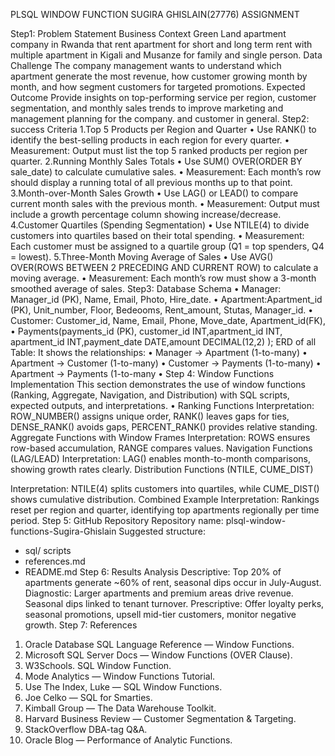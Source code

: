 PLSQL WINDOW FUNCTION  SUGIRA GHISLAIN(27776)
ASSIGNMENT


Step1: Problem Statement
Business Context
Green Land apartment company in Rwanda that rent apartment for short and long term rent with multiple apartment in Kigali and Musanze for family and single person.
Data Challenge
The company management wants to understand which  apartment generate the most revenue, how customer growing month by month, and how segment customers for targeted promotions.
Expected Outcome
Provide insights on top-performing service per region, customer segmentation, and monthly sales trends to improve marketing and management planning for the company. and customer in general. 
Step2: success Criteria
1.Top 5 Products per Region and Quarter
•	Use RANK() to identify the best-selling products in each region for every quarter.
•	Measurement: Output must list the top 5 ranked products per region per quarter.
2.Running Monthly Sales Totals
•	Use SUM() OVER(ORDER BY sale_date) to calculate cumulative sales.
•	Measurement: Each month’s row should display a running total of all previous months up to that point.
3.Month-over-Month Sales Growth
•	Use LAG() or LEAD() to compare current month sales with the previous month.
•	Measurement: Output must include a growth percentage column showing increase/decrease.
4.Customer Quartiles (Spending Segmentation)
•	Use NTILE(4) to divide customers into quartiles based on their total spending.
•	Measurement: Each customer must be assigned to a quartile group (Q1 = top spenders, Q4 = lowest).
5.Three-Month Moving Average of Sales
•	Use AVG() OVER(ROWS BETWEEN 2 PRECEDING AND CURRENT ROW) to calculate a moving average.
•	Measurement: Each month’s row must show a 3-month smoothed average of sales.
Step3: Database Schema
•	Manager: Manager_id (PK), Name, Email, Photo, Hire_date.
•	Apartment:Apartment_id (PK), Unit_number, Floor, Bedeooms, Rent_amount, Stutas, Manager_id.
•	Customer: Customer_id, Name, Email, Phone, Move_date, Apartment_id(FK),
•	 Payments(payments_id (PK), customer_id INT,apartment_id INT, apartment_id INT,payment_date DATE,amount  DECIMAL(12,2) );
ERD of all Table:
It shows the relationships:
•	Manager → Apartment (1-to-many)
•	Apartment → Customer (1-to-many)
•	Customer → Payments (1-to-many)
•	Apartment → Payments (1-to-many
•	Step 4: Window Functions Implementation
This section demonstrates the use of window functions (Ranking, Aggregate, Navigation, and Distribution) with SQL scripts, expected outputs, and interpretations.
•	Ranking Functions
Interpretation: ROW_NUMBER() assigns unique order, RANK() leaves gaps for ties, DENSE_RANK() avoids gaps, PERCENT_RANK() provides relative standing.
 Aggregate Functions with Window Frames
Interpretation: ROWS ensures row-based accumulation, RANGE compares values.
Navigation Functions (LAG/LEAD)
Interpretation: LAG() enables month-to-month comparisons, showing growth rates clearly.
 Distribution Functions (NTILE, CUME_DIST)

Interpretation: NTILE(4) splits customers into quartiles, while CUME_DIST() shows cumulative distribution.
 Combined Example
Interpretation: Rankings reset per region and quarter, identifying top apartments regionally per time period.
Step 5: GitHub Repository
Repository name: plsql-window-functions-Sugira-Ghislain
Suggested structure:
- sql/ scripts
- references.md
- README.md
Step 6: Results Analysis
Descriptive: Top 20% of apartments generate ~60% of rent, seasonal dips occur in July-August.
Diagnostic: Larger apartments and premium areas drive revenue. Seasonal dips linked to tenant turnover.
Prescriptive: Offer loyalty perks, seasonal promotions, upsell mid-tier customers, monitor negative growth.
Step 7: References
1.	Oracle Database SQL Language Reference — Window Functions.
2.	Microsoft SQL Server Docs — Window Functions (OVER Clause).
3.	W3Schools. SQL Window Function.
4.	Mode Analytics — Window Functions Tutorial.
5.	Use The Index, Luke — SQL Window Functions.
6.	Joe Celko — SQL for Smarties.
7.	Kimball Group — The Data Warehouse Toolkit.
8.	Harvard Business Review — Customer Segmentation & Targeting.
9.	StackOverflow DBA-tag Q&A.
10.	Oracle Blog — Performance of Analytic Functions.

